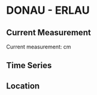 # DONAU - ERLAU

## Current Measurement

Current measurement: <Value topic="rivers/pegel-online/DONAU/ERLAU/measurementValue"/> cm

## Time Series

<TimeSeries topic="rivers/pegel-online/DONAU/ERLAU/measurementValue" period="week" />

## Location

<WorldMap>
  <Marker lat="48.567381563713134" lon="13.586812740786126" labelTopic="rivers/pegel-online/DONAU/ERLAU" />
</WorldMap>
